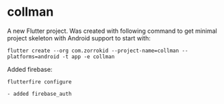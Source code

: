 # collman

A new Flutter project. Was created with following command to get minimal project skeleton with Android support to start with:

    flutter create --org com.zorrokid --project-name=collman --platforms=android -t app -e collman

Added firebase:

    flutterfire configure

    - added firebase_auth